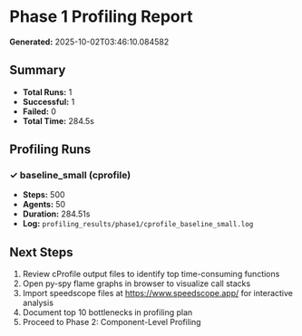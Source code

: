 # Phase 1 Profiling Report

**Generated:** 2025-10-02T03:46:10.084582

## Summary

- **Total Runs:** 1
- **Successful:** 1
- **Failed:** 0
- **Total Time:** 284.5s

## Profiling Runs

### ✓ baseline_small (cprofile)

- **Steps:** 500
- **Agents:** 50
- **Duration:** 284.51s
- **Log:** `profiling_results/phase1/cprofile_baseline_small.log`

## Next Steps

1. Review cProfile output files to identify top time-consuming functions
2. Open py-spy flame graphs in browser to visualize call stacks
3. Import speedscope files at https://www.speedscope.app/ for interactive analysis
4. Document top 10 bottlenecks in profiling plan
5. Proceed to Phase 2: Component-Level Profiling
